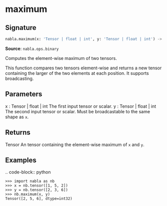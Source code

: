 # maximum

## Signature

```python
nabla.maximum(x: 'Tensor | float | int', y: 'Tensor | float | int') -> 'Tensor'
```

**Source**: `nabla.ops.binary`

Computes the element-wise maximum of two tensors.

This function compares two tensors element-wise and returns a new tensor
containing the larger of the two elements at each position. It supports
broadcasting.

Parameters
----------
x : Tensor | float | int
    The first input tensor or scalar.
y : Tensor | float | int
    The second input tensor or scalar. Must be broadcastable to the same
    shape as `x`.

Returns
-------
Tensor
    An tensor containing the element-wise maximum of `x` and `y`.

Examples
--------

.. code-block:: python

    >>> import nabla as nb
    >>> x = nb.tensor([1, 5, 2])
    >>> y = nb.tensor([2, 3, 6])
    >>> nb.maximum(x, y)
    Tensor([2, 5, 6], dtype=int32)

